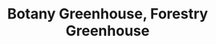 ---
layout: building
title: "Botany Greenhouse, Forestry Greenhouse"
alternative_name: "Greenhouse and Controlled Environmental Center"
built: 1966-67
addition: 
architect: "Durrant, Deininger, Dommer, Kramer, Gordon"
contractor: "Wm. Knudson & Son"
razed: 
author:
rights: Public Domain
source: Iowa State University Library, University Archives
publication-date: 1980 
---